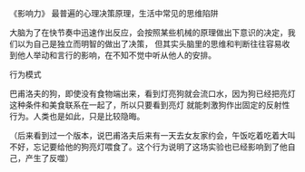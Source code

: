 
《影响力》
最普遍的心理决策原理，生活中常见的思维陷阱 

大脑为了在快节奏中迅速作出反应，会按照某些机械的原理做出下意识的决定，我们以为自己是独立而明智的做出了决策，
但其实头脑里的思维和判断往往容易收到他人举动和言行的影响，在不知不觉中听从他人的安排。


行为模式

巴甫洛夫的狗，即使没有食物端出来，看到灯亮狗就会流口水，因为狗已经把亮灯这种条件和美食联系在一起了，所以只要看到亮灯
就能刺激狗作出固定的反射性行为。人类也是如此，只是比较隐晦。

（后来看到过一个版本，说巴甫洛夫后来有一天去女友家约会，午饭吃着吃着大叫不好，忘记要给他的狗亮灯喂食了。这个行为说明了这场实验也已经影响到了他自己，产生了反噬）

